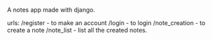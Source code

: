 A notes app made with django.

urls:
/register - to make an account
/login - to login
/note_creation - to create a note
/note_list - list all the created notes.
